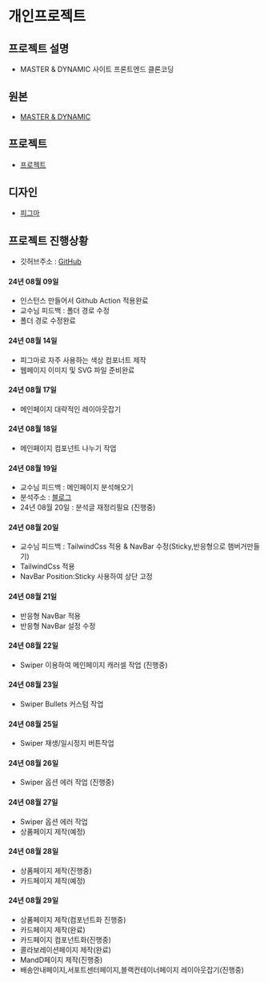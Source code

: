 # 개인프로젝트

## 프로젝트 설명

- MASTER & DYNAMIC 사이트 프론트엔드 클론코딩

## 원본

- [MASTER & DYNAMIC](https://www.masterdynamic.com/)

## 프로젝트

- [프로젝트](http://ec2-52-79-212-4.ap-northeast-2.compute.amazonaws.com)

## 디자인

- [피그마](https://www.figma.com/design/uqgjVXBJp713w1WtxpZmSC/Dynamic?node-id=0-1&t=ehMwL7ae0Ejvrldu-1)

## 프로젝트 진행상황

- 깃허브주소 : [GitHub](https://github.com/CarrotEasy0214/dynamic)

#### 24년 08월 09일

- 인스턴스 만들어서 Github Action 적용완료
- 교수님 피드백 : 폴더 경로 수정
- 폴더 경로 수정완료

#### 24년 08월 14일

- 피그마로 자주 사용하는 색상 컴포너트 제작
- 웹페이지 이미지 및 SVG 파일 준비완료

#### 24년 08월 17일

- 메인페이지 대략적인 레이아웃잡기

#### 24년 08월 18일

- 메인페이지 컴포넌트 나누기 작업

#### 24년 08월 19일

- 교수님 피드백 : 메인페이지 분석해오기
- 분석주소 : [블로그](https://aaa0214.tistory.com/5)
- 24년 08월 20일 : 분석글 재정리필요 (진행중)

#### 24년 08월 20일

- 교수님 피드백 : TailwindCss 적용 & NavBar 수정(Sticky,반응형으로 햄버거만들기)
- TailwindCss 적용
- NavBar Position:Sticky 사용하여 상단 고정

#### 24년 08월 21일

- 반응형 NavBar 적용
- 반응형 NavBar 설정 수정

#### 24년 08월 22일

- Swiper 이용하여 메인페이지 캐러셀 작업 (진행중)

#### 24년 08월 23일

- Swiper Bullets 커스텀 작업

#### 24년 08월 25일

- Swiper 재생/일시정지 버튼작업

#### 24년 08월 26일

- Swiper 옵션 에러 작업 (진행중)

#### 24년 08월 27일

- Swiper 옵션 에러 작업
- 상품페이지 제작(예정)

#### 24년 08월 28일

- 상품페이지 제작(진행중)
- 카드페이지 제작(예정)

#### 24년 08월 29일

- 상품페이지 제작(컴포넌트화 진행중)
- 카드페이지 제작(완료)
- 카드페이지 컴포넌트화(진행중)
- 콜라보레이션페이지 제작(완료)
- MandD페이지 제작(진행중)
- 배송안내페이지,서포트센터페이지,블랙컨테이너페이지 레이아웃잡기(진행중)
